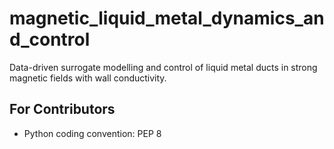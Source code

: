 # magnetic_liquid_metal_dynamics_and_control

Data-driven surrogate modelling and control of liquid metal ducts in strong magnetic fields with wall conductivity.


## For Contributors

- Python coding convention: PEP 8
